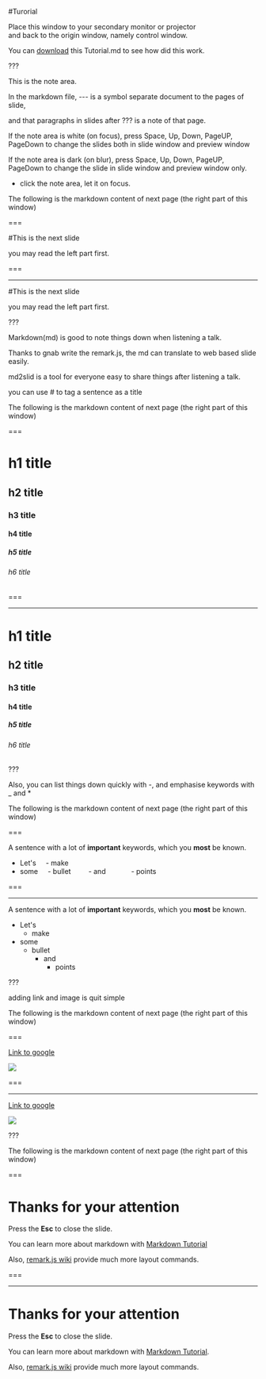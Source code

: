 #Turorial

Place  this window to your secondary monitor or projector  
and back to the origin window, namely control window.  

You can [download](/Tutorial.md) this Tutorial.md to see how did this work.

???

This is the note area.

In the markdown file, --- is a symbol separate document to the pages of slide,
 
and that paragraphs in slides after ???  is a note of that page.

If the note area is white (on focus), press Space, Up, Down, PageUP, PageDown to change the slides both in slide window and preview window

If the note area is dark (on blur), press Space, Up, Down, PageUP, PageDown to change the slide in slide window and preview window only.

* click the note area, let it on focus.

The following is the markdown content of next page (the right part of this window)

===

#This is the next slide

you may read the left part first.

===

---

#This is the next slide

you may read the left part first.

???

Markdown(md) is good to note things down when listening a talk.

Thanks to gnab write the remark.js, the md can translate to web based slide easily.

md2slid is a tool for everyone easy to share things after listening a talk.

you can use # to tag a sentence as a title

The following is the markdown content of next page (the right part of this window)

===

# h1 title

## h2 title

### h3 title

#### h4 title

##### h5 title

###### h6 title

===

---

# h1 title

## h2 title

### h3 title

#### h4 title

##### h5 title

###### h6 title

???


Also, you can list things down quickly with -, and emphasise keywords with _ and *

The following is the markdown content of next page (the right part of this window)

===

A sentence with a lot of __important__ keywords, which you **most** be known. 

- Let's
&nbsp;&nbsp;&nbsp;&nbsp;- make 
- some
&nbsp;&nbsp;&nbsp;&nbsp;- bullet 
&nbsp;&nbsp;&nbsp;&nbsp;&nbsp;&nbsp;&nbsp;&nbsp;- and 
&nbsp;&nbsp;&nbsp;&nbsp;&nbsp;&nbsp;&nbsp;&nbsp;&nbsp;&nbsp;&nbsp;&nbsp;- points
        
===

---

A sentence with a lot of __important__ keywords, which you **most** be known. 

- Let's
    - make 
- some
    - bullet 
        - and 
            - points  
            
???

adding link and image is quit simple

The following is the markdown content of next page (the right part of this window)

===

[Link to google]('http://www.google.com')

![](http://octodex.github.com/images/octdrey-catburn.jpg)
        
===

---

[Link to google]('http://www.google.com')

![](http://octodex.github.com/images/octdrey-catburn.jpg)

???

The following is the markdown content of next page (the right part of this window)

===

# Thanks for your attention

Press the __Esc__ to close the slide.

You can learn more about markdown with [Markdown Tutorial](http://www.markdowntutorial.com/)

Also, [remark.js wiki](https://github.com/gnab/remark/wiki) provide much more layout commands.


===

---


# Thanks for your attention

Press the __Esc__ to close the slide.

You can learn more about markdown with [Markdown Tutorial](http://www.markdowntutorial.com/).

Also, [remark.js wiki](https://github.com/gnab/remark/wiki) provide much more layout commands.
